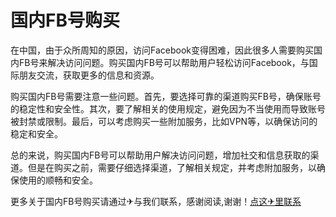 # 国内FB号购买

在中国，由于众所周知的原因，访问Facebook变得困难，因此很多人需要购买国内FB号来解决访问问题。购买国内FB号可以帮助用户轻松访问Facebook，与国际朋友交流，获取更多的信息和资源。

购买国内FB号需要注意一些问题。首先，要选择可靠的渠道购买FB号，确保账号的稳定性和安全性。其次，要了解相关的使用规定，避免因为不当使用而导致账号被封禁或限制。最后，可以考虑购买一些附加服务，比如VPN等，以确保访问的稳定和安全。

总的来说，购买国内FB号可以帮助用户解决访问问题，增加社交和信息获取的渠道。但是在购买之前，需要仔细选择渠道，了解相关规定，并考虑附加服务，以确保使用的顺畅和安全。

更多关于国内FB号购买请通过✈与我们联系，感谢阅读,谢谢！[点这✈里联系](https://b.k02.cc)